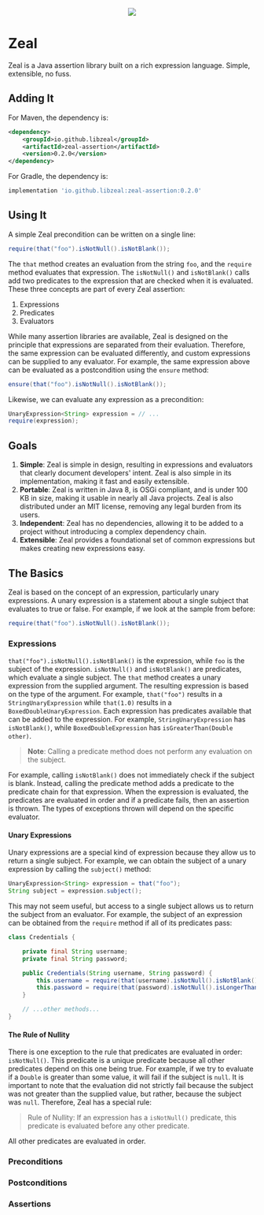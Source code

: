 <p align="center">
  <img src="https://github.com/user-attachments/assets/48f0719f-22a1-4934-85be-faa556e4f8b6" />
</p>

# Zeal
Zeal is a Java assertion library built on a rich expression language. Simple, extensible, no fuss.

## Adding It
For Maven, the dependency is:

```xml
<dependency>
    <groupId>io.github.libzeal</groupId>
    <artifactId>zeal-assertion</artifactId>
    <version>0.2.0</version>
</dependency>
```

For Gradle, the dependency is:

```groovy
implementation 'io.github.libzeal:zeal-assertion:0.2.0'
```

## Using It
A simple Zeal precondition can be written on a single line:

```java
require(that("foo").isNotNull().isNotBlank());
```

The `that` method creates an evaluation from the string `foo`, and the `require` method evaluates that expression. The `isNotNull()` and `isNotBlank()` calls add two predicates to the expression that are checked when it is evaluated. These three concepts are part of every Zeal assertion:
1. Expressions
2. Predicates
3. Evaluators

While many assertion libraries are available, Zeal is designed on the principle that expressions are separated from their evaluation. Therefore, the same expression can be evaluated differently, and custom expressions can be supplied to any evaluator. For example, the same expression above can be evaluated as a postcondition using the `ensure` method:

```java
ensure(that("foo").isNotNull().isNotBlank());
```

Likewise, we can evaluate any expression as a precondition:

```java
UnaryExpression<String> expression = // ...
require(expression);
```

## Goals
1. **Simple**: Zeal is simple in design, resulting in expressions and evaluators that clearly document developers' intent. Zeal is also simple in its implementation, making it fast and easily extensible.
3. **Portable**: Zeal is written in Java 8, is OSGi compliant, and is under 100 KB in size, making it usable in nearly all Java projects. Zeal is also distributed under an MIT license, removing any legal burden from its users.
4. **Independent**: Zeal has no dependencies, allowing it to be added to a project without introducing a complex dependency chain.
5. **Extensible**: Zeal provides a foundational set of common expressions but makes creating new expressions easy.

## The Basics
Zeal is based on the concept of an expression, particularly unary expressions. A unary expression is a statement about a single subject that evaluates to true or false. For example, if we look at the sample from before:

```java
require(that("foo").isNotNull().isNotBlank());
```

### Expressions
`that("foo").isNotNull().isNotBlank()` is the expression, while `foo` is the subject of the expression. `isNotNull()` and `isNotBlank()` are predicates, which evaluate a single subject. The `that` method creates a unary expression from the supplied argument. The resulting expression is based on the type of the argument. For example, `that("foo")` results in a `StringUnaryExpression` while `that(1.0)` results in a `BoxedDoubleUnaryExpression`. Each expression has predicates available that can be added to the expression. For example,  `StringUnaryExpression` has `isNotBlank()`, while `BoxedDoubleExpression` has `isGreaterThan(Double other)`.

> **Note**: Calling a predicate method does not perform any evaluation on the subject.

For example, calling `isNotBlank()` does not immediately check if the subject is blank. Instead, calling the predicate method adds a predicate to the predicate chain for that expression. When the expression is evaluated, the predicates are evaluated in order and if a predicate fails, then an assertion is thrown. The types of exceptions thrown will depend on the specific evaluator.

#### Unary Expressions
Unary expressions are a special kind of expression because they allow us to return a single subject. For example, we can obtain the subject of a unary expression by calling the `subject()` method:

```java
UnaryExpression<String> expression = that("foo");
String subject = expression.subject();
```

This may not seem useful, but access to a single subject allows us to return the subject from an evaluator. For example, the subject of an expression can be obtained from the `require` method if all of its predicates pass:

```java
class Credentials {

    private final String username;
    private final String password;

    public Credentials(String username, String password) {
        this.username = require(that(username).isNotNull().isNotBlank());
        this.password = require(that(password).isNotNull().isLongerThan(8));
    }

    // ...other methods...
}
```

#### The Rule of Nullity
There is one exception to the rule that predicates are evaluated in order: `isNotNull()`. This predicate is a unique predicate because all other predicates depend on this one being true. For example, if we try to evaluate if a `Double` is greater than some value, it will fail if the subject is `null`. It is important to note that the evaluation did not strictly fail because the subject was not greater than the supplied value, but rather, because the subject was `null`. Therefore, Zeal has a special rule:

> Rule of Nullity: If an expression has a `isNotNull()` predicate, this predicate is evaluated before any other predicate.

All other predicates are evaluated in order.

### Preconditions

### Postconditions

### Assertions
